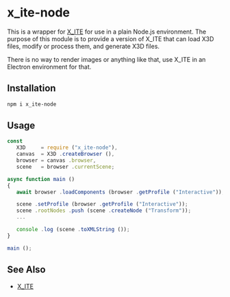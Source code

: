 # x_ite-node

This is a wrapper for [X_ITE](https://create3000.github.io/x_ite/) for use in a plain Node.js environment. The purpose of this module is to provide a version of X_ITE that can load X3D files, modify or process them, and generate X3D files.

There is no way to render images or anything like that, use X_ITE in an Electron environment for that.

## Installation

```sh
npm i x_ite-node
```

## Usage

```js
const
   X3D     = require ("x_ite-node"),
   canvas  = X3D .createBrowser (),
   browser = canvas .browser,
   scene   = browser .currentScene;

async function main ()
{
   await browser .loadComponents (browser .getProfile ("Interactive"));

   scene .setProfile (browser .getProfile ("Interactive"));
   scene .rootNodes .push (scene .createNode ("Transform"));
   ...

   console .log (scene .toXMLString ());
}

main ();
```

## See Also

* [X_ITE](https://create3000.github.io/x_ite/)
